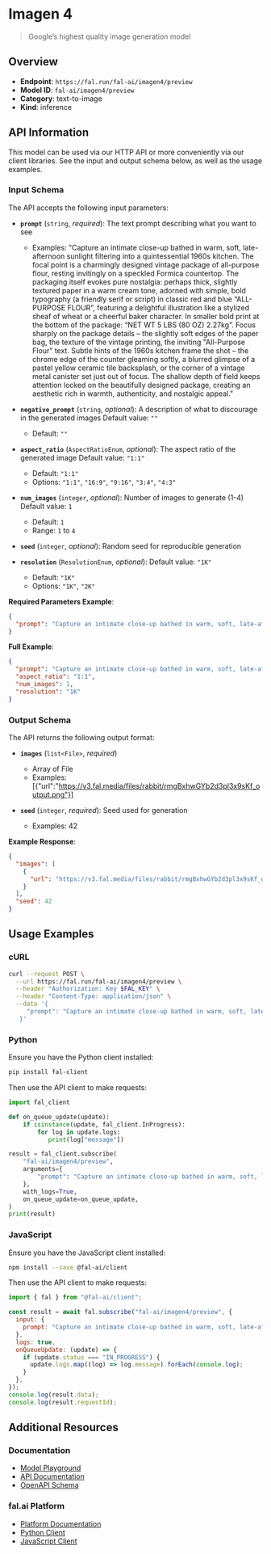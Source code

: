 # Imagen 4

> Google’s highest quality image generation model


## Overview

- **Endpoint**: `https://fal.run/fal-ai/imagen4/preview`
- **Model ID**: `fal-ai/imagen4/preview`
- **Category**: text-to-image
- **Kind**: inference


## API Information

This model can be used via our HTTP API or more conveniently via our client libraries.
See the input and output schema below, as well as the usage examples.


### Input Schema

The API accepts the following input parameters:


- **`prompt`** (`string`, _required_):
  The text prompt describing what you want to see
  - Examples: "Capture an intimate close-up bathed in warm, soft, late-afternoon sunlight filtering into a quintessential 1960s kitchen. The focal point is a charmingly designed vintage package of all-purpose flour, resting invitingly on a speckled Formica countertop. The packaging itself evokes pure nostalgia: perhaps thick, slightly textured paper in a warm cream tone, adorned with simple, bold typography (a friendly serif or script) in classic red and blue “ALL-PURPOSE FLOUR”, featuring a delightful illustration like a stylized sheaf of wheat or a cheerful baker character. In smaller bold print at the bottom of the package: “NET WT 5 LBS (80 OZ) 2.27kg”. Focus sharply on the package details – the slightly soft edges of the paper bag, the texture of the vintage printing, the inviting \"All-Purpose Flour\" text. Subtle hints of the 1960s kitchen frame the shot – the chrome edge of the counter gleaming softly, a blurred glimpse of a pastel yellow ceramic tile backsplash, or the corner of a vintage metal canister set just out of focus. The shallow depth of field keeps attention locked on the beautifully designed package, creating an aesthetic rich in warmth, authenticity, and nostalgic appeal."

- **`negative_prompt`** (`string`, _optional_):
  A description of what to discourage in the generated images Default value: `""`
  - Default: `""`

- **`aspect_ratio`** (`AspectRatioEnum`, _optional_):
  The aspect ratio of the generated image Default value: `"1:1"`
  - Default: `"1:1"`
  - Options: `"1:1"`, `"16:9"`, `"9:16"`, `"3:4"`, `"4:3"`

- **`num_images`** (`integer`, _optional_):
  Number of images to generate (1-4) Default value: `1`
  - Default: `1`
  - Range: `1` to `4`

- **`seed`** (`integer`, _optional_):
  Random seed for reproducible generation

- **`resolution`** (`ResolutionEnum`, _optional_):
   Default value: `"1K"`
  - Default: `"1K"`
  - Options: `"1K"`, `"2K"`



**Required Parameters Example**:

```json
{
  "prompt": "Capture an intimate close-up bathed in warm, soft, late-afternoon sunlight filtering into a quintessential 1960s kitchen. The focal point is a charmingly designed vintage package of all-purpose flour, resting invitingly on a speckled Formica countertop. The packaging itself evokes pure nostalgia: perhaps thick, slightly textured paper in a warm cream tone, adorned with simple, bold typography (a friendly serif or script) in classic red and blue “ALL-PURPOSE FLOUR”, featuring a delightful illustration like a stylized sheaf of wheat or a cheerful baker character. In smaller bold print at the bottom of the package: “NET WT 5 LBS (80 OZ) 2.27kg”. Focus sharply on the package details – the slightly soft edges of the paper bag, the texture of the vintage printing, the inviting \"All-Purpose Flour\" text. Subtle hints of the 1960s kitchen frame the shot – the chrome edge of the counter gleaming softly, a blurred glimpse of a pastel yellow ceramic tile backsplash, or the corner of a vintage metal canister set just out of focus. The shallow depth of field keeps attention locked on the beautifully designed package, creating an aesthetic rich in warmth, authenticity, and nostalgic appeal."
}
```

**Full Example**:

```json
{
  "prompt": "Capture an intimate close-up bathed in warm, soft, late-afternoon sunlight filtering into a quintessential 1960s kitchen. The focal point is a charmingly designed vintage package of all-purpose flour, resting invitingly on a speckled Formica countertop. The packaging itself evokes pure nostalgia: perhaps thick, slightly textured paper in a warm cream tone, adorned with simple, bold typography (a friendly serif or script) in classic red and blue “ALL-PURPOSE FLOUR”, featuring a delightful illustration like a stylized sheaf of wheat or a cheerful baker character. In smaller bold print at the bottom of the package: “NET WT 5 LBS (80 OZ) 2.27kg”. Focus sharply on the package details – the slightly soft edges of the paper bag, the texture of the vintage printing, the inviting \"All-Purpose Flour\" text. Subtle hints of the 1960s kitchen frame the shot – the chrome edge of the counter gleaming softly, a blurred glimpse of a pastel yellow ceramic tile backsplash, or the corner of a vintage metal canister set just out of focus. The shallow depth of field keeps attention locked on the beautifully designed package, creating an aesthetic rich in warmth, authenticity, and nostalgic appeal.",
  "aspect_ratio": "1:1",
  "num_images": 1,
  "resolution": "1K"
}
```


### Output Schema

The API returns the following output format:

- **`images`** (`list<File>`, _required_)
  - Array of File
  - Examples: [{"url":"https://v3.fal.media/files/rabbit/rmgBxhwGYb2d3pl3x9sKf_output.png"}]

- **`seed`** (`integer`, _required_):
  Seed used for generation
  - Examples: 42



**Example Response**:

```json
{
  "images": [
    {
      "url": "https://v3.fal.media/files/rabbit/rmgBxhwGYb2d3pl3x9sKf_output.png"
    }
  ],
  "seed": 42
}
```


## Usage Examples

### cURL

```bash
curl --request POST \
  --url https://fal.run/fal-ai/imagen4/preview \
  --header "Authorization: Key $FAL_KEY" \
  --header "Content-Type: application/json" \
  --data '{
     "prompt": "Capture an intimate close-up bathed in warm, soft, late-afternoon sunlight filtering into a quintessential 1960s kitchen. The focal point is a charmingly designed vintage package of all-purpose flour, resting invitingly on a speckled Formica countertop. The packaging itself evokes pure nostalgia: perhaps thick, slightly textured paper in a warm cream tone, adorned with simple, bold typography (a friendly serif or script) in classic red and blue “ALL-PURPOSE FLOUR”, featuring a delightful illustration like a stylized sheaf of wheat or a cheerful baker character. In smaller bold print at the bottom of the package: “NET WT 5 LBS (80 OZ) 2.27kg”. Focus sharply on the package details – the slightly soft edges of the paper bag, the texture of the vintage printing, the inviting \"All-Purpose Flour\" text. Subtle hints of the 1960s kitchen frame the shot – the chrome edge of the counter gleaming softly, a blurred glimpse of a pastel yellow ceramic tile backsplash, or the corner of a vintage metal canister set just out of focus. The shallow depth of field keeps attention locked on the beautifully designed package, creating an aesthetic rich in warmth, authenticity, and nostalgic appeal."
   }'
```

### Python

Ensure you have the Python client installed:

```bash
pip install fal-client
```

Then use the API client to make requests:

```python
import fal_client

def on_queue_update(update):
    if isinstance(update, fal_client.InProgress):
        for log in update.logs:
           print(log["message"])

result = fal_client.subscribe(
    "fal-ai/imagen4/preview",
    arguments={
        "prompt": "Capture an intimate close-up bathed in warm, soft, late-afternoon sunlight filtering into a quintessential 1960s kitchen. The focal point is a charmingly designed vintage package of all-purpose flour, resting invitingly on a speckled Formica countertop. The packaging itself evokes pure nostalgia: perhaps thick, slightly textured paper in a warm cream tone, adorned with simple, bold typography (a friendly serif or script) in classic red and blue “ALL-PURPOSE FLOUR”, featuring a delightful illustration like a stylized sheaf of wheat or a cheerful baker character. In smaller bold print at the bottom of the package: “NET WT 5 LBS (80 OZ) 2.27kg”. Focus sharply on the package details – the slightly soft edges of the paper bag, the texture of the vintage printing, the inviting \"All-Purpose Flour\" text. Subtle hints of the 1960s kitchen frame the shot – the chrome edge of the counter gleaming softly, a blurred glimpse of a pastel yellow ceramic tile backsplash, or the corner of a vintage metal canister set just out of focus. The shallow depth of field keeps attention locked on the beautifully designed package, creating an aesthetic rich in warmth, authenticity, and nostalgic appeal."
    },
    with_logs=True,
    on_queue_update=on_queue_update,
)
print(result)
```

### JavaScript

Ensure you have the JavaScript client installed:

```bash
npm install --save @fal-ai/client
```

Then use the API client to make requests:

```javascript
import { fal } from "@fal-ai/client";

const result = await fal.subscribe("fal-ai/imagen4/preview", {
  input: {
    prompt: "Capture an intimate close-up bathed in warm, soft, late-afternoon sunlight filtering into a quintessential 1960s kitchen. The focal point is a charmingly designed vintage package of all-purpose flour, resting invitingly on a speckled Formica countertop. The packaging itself evokes pure nostalgia: perhaps thick, slightly textured paper in a warm cream tone, adorned with simple, bold typography (a friendly serif or script) in classic red and blue “ALL-PURPOSE FLOUR”, featuring a delightful illustration like a stylized sheaf of wheat or a cheerful baker character. In smaller bold print at the bottom of the package: “NET WT 5 LBS (80 OZ) 2.27kg”. Focus sharply on the package details – the slightly soft edges of the paper bag, the texture of the vintage printing, the inviting \"All-Purpose Flour\" text. Subtle hints of the 1960s kitchen frame the shot – the chrome edge of the counter gleaming softly, a blurred glimpse of a pastel yellow ceramic tile backsplash, or the corner of a vintage metal canister set just out of focus. The shallow depth of field keeps attention locked on the beautifully designed package, creating an aesthetic rich in warmth, authenticity, and nostalgic appeal."
  },
  logs: true,
  onQueueUpdate: (update) => {
    if (update.status === "IN_PROGRESS") {
      update.logs.map((log) => log.message).forEach(console.log);
    }
  },
});
console.log(result.data);
console.log(result.requestId);
```


## Additional Resources

### Documentation

- [Model Playground](https://fal.ai/models/fal-ai/imagen4/preview)
- [API Documentation](https://fal.ai/models/fal-ai/imagen4/preview/api)
- [OpenAPI Schema](https://fal.ai/api/openapi/queue/openapi.json?endpoint_id=fal-ai/imagen4/preview)

### fal.ai Platform

- [Platform Documentation](https://docs.fal.ai)
- [Python Client](https://docs.fal.ai/clients/python)
- [JavaScript Client](https://docs.fal.ai/clients/javascript)